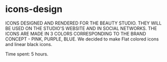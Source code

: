 # icons-design
ICONS DESIGNED AND RENDERED FOR THE BEAUTY STUDIO. 
THEY WILL BE USED ON THE STUDIO'S WEBSITE AND IN SOCIAL NETWORKS. 
THE ICONS ARE MADE IN 3 COLORS CORRESPONDING TO THE BRAND CONCEPT - PINK, PURPLE, BLUE. 
We decided to make Flat colored icons and linear black icons. 

Time spent: 5 hours.
